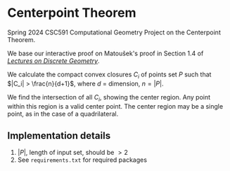 # Centerpoint Theorem
Spring 2024 CSC591 Computational Geometry Project on the Centerpoint Theorem.

We base our interactive proof on Matoušek's proof in Section 1.4 of [*Lectures on Discrete Geometry*](https://link.springer.com/book/10.1007/978-1-4613-0039-7).

We calculate the compact convex closures $C_i$ of points set $P$ such that $|C_i| > \frac{n}{d+1}$, where $d$ = dimension, $n = |P|$.

We find the intersection of all $C_i$, showing the center region. Any point within this region is a valid center point. The center region may be a single point, as in the case of a quadrilateral. 

## Implementation details 
1. $|P|$, length of input set, should be $> 2$
2. See `requirements.txt` for required packages 
